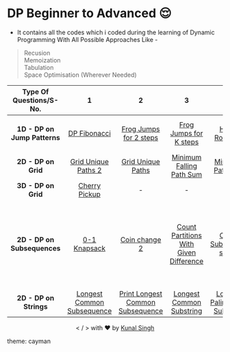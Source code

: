 # DP Beginner to Advanced 😌

- It contains all the codes which i coded during the learning of Dynamic Programming With All Possible Approaches Like -
> Recusion \
> Memoization \
> Tabulation \
> Space Optimisation (Wherever Needed)

| Type Of Questions/S-No. | 1  | 2 | 3 | 4 | 5 | 6 | 7 | 8 | 9 | 10 | 11 |
| :---: | :---: | :---: | :---: | :---: | :---: | :---: | :---: | :---: |:---: | :---: | :---: |
| **1D -  DP on Jump Patterns** | [DP Fibonacci](https://bit.ly/3PM5DP9) | [Frog Jumps for 2 steps](https://bit.ly/3wmV9yU) | [Frog Jumps for K steps](https://bit.ly/3Cosy01) | [Horse Robber 2](https://bit.ly/3wqzshv) | [Maximum sum of non-adjacent elements(House Robber)](https://bit.ly/3PF8n0Q) | [N-stairs](https://bit.ly/3KeQ2GQ) |  - |  - |  - |  - |  - |  - |
| **2D - DP on Grid** | [Grid Unique Paths 2](https://bit.ly/3Tce49t) | [Grid Unique Paths](https://bit.ly/3chP3cc) | [Minimum Falling Path Sum](https://bit.ly/3dPaBxm) | [Minimum Path Sum](https://bit.ly/3AIQqtT) | [Ninja  Training](https://bit.ly/3AIQzNX) | - |  - |  - |  - |  - |  - |  - |
| **3D - DP on Grid** | [Cherry Pickup](https://bit.ly/3dMhEXz) | - | - |- | - | - |  - |  - |  - |  - |  - | 
| **2D - DP on Subsequences** | [0-1 Knapsack](https://bit.ly/3AGvXWO) | [Coin change 2](https://bit.ly/3KeYHJj) |[Count Partitions With Given Difference](https://bit.ly/3bYGS4y) | [Count Subset with sum K](https://bit.ly/3SRVyCZ) | [Minimum Coins](https://bit.ly/3CtzxVA) | [Partition Equal subset sum](https://bit.ly/3CJBHAD) | [Partition a set into two subsets such that the difference of subset sums is minimum](https://bit.ly/3AGv14K)|  [Rod Cutting Problem](https://bit.ly/3AJ1oQ7) | [Subset Sum Equals to Target](https://bit.ly/3R4dc4J) |  [Target sum](https://bit.ly/3PMSYM2) |  [Unbounded Knapsack](https://bit.ly/3AlfMwI) |
| **2D - DP on Strings** | [Longest Common Subsequence](https://bit.ly/3dTbvZR) | [Print Longest Common Subsequence](https://bit.ly/3corIFM) | [Longest Common Substring](https://bit.ly/3PFZzYF) |[Longest Palindromic Substring](https://bit.ly/3KkQ7IX) | []() | []() |  []() |  []() |  []() |  []() |  []() |


<p align="center">&lt; / &gt; with ❤️ by <a href="https://github.com/singhkunal01">Kunal Singh</a></p>

theme: cayman
